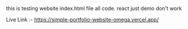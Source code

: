 this is testing website 
index.html file all code.
react just demo don't work

Live Link :- https://simple-portfolio-website-omega.vercel.app/
